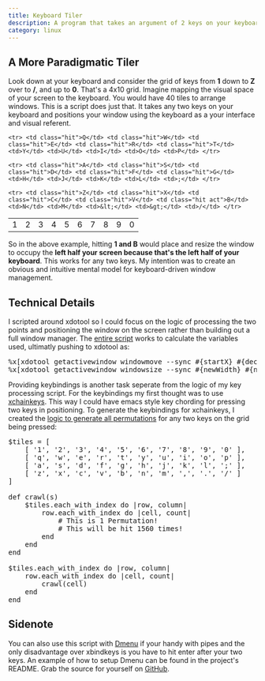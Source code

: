 ```yaml
---
title: Keyboard Tiler
description: A program that takes an argument of 2 keys on your keyboard and maps your window to the screen using the keyboard grid as referent.
category: linux
---
```


## A More Paradigmatic Tiler
Look down at your keyboard and consider the grid of keys from **1** down to **Z** over to **/**, and up to **0**. That's a 4x10 grid. Imagine mapping the visual space of your screen to the keyboard. You would have 40 tiles to arrange windows. This is a script does just that. It takes any two keys on your keyboard and positions your window using the keyboard as a your interface and visual referent. 


<div class='block'><table id="keyboard">
	<tr> <td class="hit act">1</td> <td class="hit">2</td> <td class="hit">3</td> <td class="hit">4</td> <td class="hit">5</td> <td>6</td> <td>7</td> <td>8</td> <td>9</td> <td>0</td> </tr>

	<tr> <td class="hit">Q</td> <td class="hit">W</td> <td class="hit">E</td> <td class="hit">R</td> <td class="hit">T</td> <td>Y</td> <td>U</td> <td>I</td> <td>O</td> <td>P</td> </tr>

	<tr> <td class="hit">A</td> <td class="hit">S</td> <td class="hit">D</td> <td class="hit">F</td> <td class="hit">G</td> <td>H</td> <td>J</td> <td>K</td> <td>L</td> <td>;</td> </tr>

	<tr> <td class="hit">Z</td> <td class="hit">X</td> <td class="hit">C</td> <td class="hit">V</td> <td class="hit act">B</td> <td>N</td> <td>M</td> <td>&lt;</td> <td>&gt;</td> <td>/</td> </tr>
</table></div>


So in the above example, hitting **1 and B** would place and resize the window to occupy the **left half your screen because that's the left half of your keyboard**. This works for any two keys.  My intention was to create an obvious and intuitive mental model for keyboard-driven window management.


## Technical Details 

I scripted around xdotool so I could focus on the logic of processing the two points and positioning the window on the screen rather than building out a full window manager. The [entire script](http://github.com/mil/keyboard-tiler/blob/master/keyboard-tiler.rb) works to calculate the variables used, ultimatly pushing to xdotool as:

<pre class="sh_ruby">
%x[xdotool getactivewindow windowmove --sync #{startX} #{decorationsHeight + startY}]
%x[xdotool getactivewindow windowsize --sync #{newWidth} #{newHeight - (decorationsHeight * 2)}]
</pre>

Providing keybindings is another task seperate from the logic of my key processing script. For the keybindings my first thought was to use [xchainkeys](http://code.google.com/p/xchainkeys). This way I could have emacs style key chording for pressing two keys in positioning.  To generate the keybindings for xchainkeys, I created the [logic to generate all permutations](https://github.com/mil/keyboard-tiler/blob/master/utils/generate-xchains.rb) for any two keys on the grid being pressed:

<pre class="sh_ruby">
$tiles = [
	[ '1', '2', '3', '4', '5', '6', '7', '8', '9', '0' ],
	[ 'q', 'w', 'e', 'r', 't', 'y', 'u', 'i', 'o', 'p' ],
	[ 'a', 's', 'd', 'f', 'g', 'h', 'j', 'k', 'l', ';' ],
	[ 'z', 'x', 'c', 'v', 'b', 'n', 'm', ',', '.', '/' ]
]

def crawl(s)
	$tiles.each_with_index do |row, column|
		row.each_with_index do |cell, count|	
			# This is 1 Permutation! 
			# This will be hit 1560 times!
		end
	end
end

$tiles.each_with_index do |row, column|
	row.each_with_index do |cell, count|
		crawl(cell)
	end
end
</pre>

## Sidenote
You can also use this script with [Dmenu](http://tools.suckless.org/dmenu/) if your handy with pipes and the only disadvantage over xbindkeys is you have to hit enter after your two keys. An example of how to setup Dmenu can be found in the project's README.  Grab the source for yourself on [GitHub](http://github.com/mil/keyboard-tiler).
